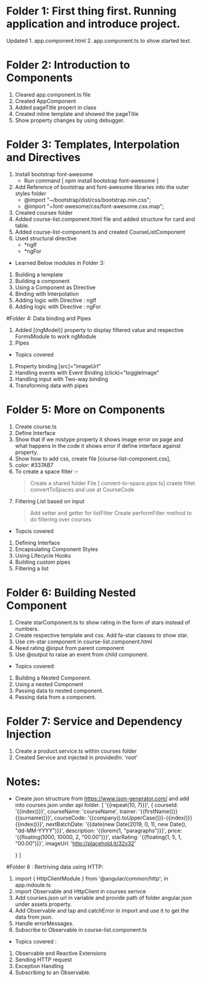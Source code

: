 # Folder 1: First thing first. Running application and introduce project.
Updated 
    1. app.component.html 
    2. app.component.ts
to show started text.

# Folder 2: Introduction to Components
1. Cleared app.component.ts file
2. Created AppComponent
3. Added pageTitle propert in class
4. Created inline template and showed the pageTitle
5. Show property changes by using debugger.


# Folder 3: Templates, Interpolation and Directives

1. Install bootstrap font-awesome
    - Run command [ npm install bootstrap font-awesome ]
2. Add Reference of bootstrap and font-awesome libraries into the outer styles folder
    -  @import "~/bootstrap/dist/css/bootstrap.min.css";
    -  @import "~font-awesome/css/font-awesome.css.map";
3. Created courses folder
4. Added course-list.component.html file and added structure for card and table.
5. Added course-list-component.ts and created CourseListComponent
6. Used structural directive 
    - *ngIf
    - *ngFor


* Learned Below modules in Folder 3: 
1. Building a template
2. Building a component
3. Using a Component as Directive
4. Binding with Interpolation
5. Adding logic with Directive : ngIf
6. Adding logic with Directive : ngFor


#Folder 4: Data binding and Pipes
1. Added [(ngModel)] property to display filtered value and respective FormsModule to work ngModule
2. Pipes

* Topics covered
1. Property binding [src]="imageUrl"
2. Handling events with Event Binding (click)="toggleImage"
3. Handling input with Two-way binding
4. Transforming data with pipes


# Folder 5: More on Components
1. Create course.ts
2. Define Interface 
3. Show that if we mistype property it shows image error on page and what happens in the code it shows error if define interface against property.
4. Show how to add css, create file [course-list-component.css],
5. color: #337AB7
6. To create a space filter :- 
   > Create a shared folder
   > File [ convert-to-space.pipe.ts]
   > craete filtet convertToSpaces and use at CourseCode
7. Filtering List based on input
   > Add setter and getter for listFilter
   > Create performFilter method to do filtering over courses


* Topcis covered
1. Defining Interface
2. Encapsulating Component Styles
3. Using Lifecycle Hooks
4. Building custom pipes
5. Filtering a list


# Folder 6: Building Nested Component
1. Create starComponent.ts to show rating in the form of stars instead of numbers.
2. Create respective template and css. Add fa-star classes to show star.
3. Use cm-star component in course-list.component.html
4. Need rating @input from parent component
5. Use @output to raise an event from child component.

* Topics covered: 
1. Building a Nested Component.
2. Using a nested Component
3. Passing data to nested component.
4. Passing data from a component.


# Folder 7: Service and Dependency Injection
1. Create a product.service.ts within courses folder
2. Created Service and injected in providedIn: 'root'


# Notes: 
* Create json structrure from https://www.json-generator.com/ and add into courses.json under api folder.
[
  '{{repeat(10, 7)}}',
  {
    courseId: '{{index()}}',
    courseName: 'courseName',
    trainer: '{{firstName()}} {{surname()}}',
    courseCode: '{{company().toUpperCase()}}-{{index()}}{{index()}}',
    nextBatchDate: '{{date(new Date(2019, 0, 1), new Date(), "dd-MM-YYYY")}}',
    description: '{{lorem(1, "paragraphs")}}',
    price: '{{floating(1000, 10000, 2, "00.00")}}',
    starRating: '{{floating(1, 5, 1, "00.00")}}',
    imageUrl: 'http://placehold.it/32x32'
    
  }
]


#Folder 8 : Rertriving data using HTTP: 
1. import { HttpClientModule } from '@angular/common/http'; in app.mdoule.ts
2. import Observable and HttpClient in courses serivce
3. Add courses.json url in variable and provide path of folder angular.json under assets property.
4. Add Observable and tap and catchError in import and use it to get the data from json.
5. Handle errorMessages.    
6. Subscribe to Observable in course-list.component.ts


* Topics covered : 
1. Observable and Reactive Extensions
2. Sending HTTP request
3. Exception Handling
4. Subscribing to an Observable.

